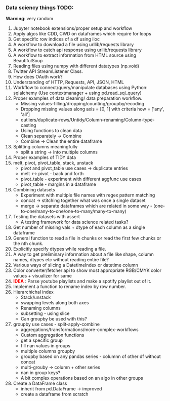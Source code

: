 ### Data sciency things TODO: </br>
**Warning**: very random

1. Jupyter notebook extensions/proper setup and workflow
2. Apply algos like CDD, CWD on dataframes which require for loops
3. Get specific row indices of a df using iloc
4. A workflow to download a file using urllib/requests library
5. A workflow to catch api response using urllib/requests library
6. A workflow to extract information from HTML source using BeautifulSoup
7. Reading files using numpy with different datatypes (np.void)
8. Twitter API StreamListener Class.
9. How does OAuth work?
10. Understanding of HTTP, Requests, API, JSON, HTML
11. Workflow to connect/query/manipulate databases using Python: sqlalchemy (Use contextmanager + using pd.read_sql_query)
12. Proper examples of data cleaning/ data preparation workflow.
    * Missing values-filling/dropping/counting/groupby/recoding
    * Dropping missing values along axis = [0, 1] with criteria how = ['any', 'all']
    * outliers/duplicate-rows/Untidy/Column-renaming/Column-type-casting
    * Using functions to clean data
    * Clean separately -> Combine
    * Combine -> Clean the entire dataframe
13. Splitting columns meaningfully
    * split a string -> into multiple columns
14. Proper examples of TIDY data
15. melt, pivot, pivot_table, stack, unstack
    * pivot and pivot_table use cases -> duplicate entries
    * melt <-> pivot - back and forth
    * pivot_table - experiment with different aggfunc use cases
    * pivot_table - margins in a dataframe
16. Combining datasets
    * Experiment with multiple file names with regex pattern matching
    * concat -> stitching together what was once a single dataset
    * merge -> separate dataframes which are related in some way - (one-to-one/many-to-one/one-to-many/many-to-many)
17. Testing the datasets with assert
    * A testing framework for data science related tasks?
18. Get number of missing vals + dtype of each column as a single dataframe
19. General function to read a file in chunks or read the first few chunks or the nth chunk.
20. Explicitly specify dtypes while reading a file.
21. A way to get preliminary information about a file like shape, column names, dtypes etc without reading entire file?
22. Various ways of slicing a DatetimeIndex or datetime column
23. Color converter/fetcher api to show most appropriate RGB/CMYK color values + visualizer for same
24. <span style="color: red">**IDEA**</span> : Parse youtube playlists and make a spotify playlist out of it.
25. Implement a function to rename index by row number.
26. Hierarchichal index
    * Stack/unstack
    * swapping levels along both axes
    * Renaming columns
    * subsetting - using slice
    * Can groupby be used with this?
27. groupby use cases - split-apply-combine
    * aggregations/transformations/more-complex-workflows
    * Custom aggregation functions
    * get a specific group
    * fill nan values in groups
    * multiple columns groupby
    * groupby based on any pandas series -  columnn of other df without concat
    * multi-grouby -> column + other series
    * nan in group keys?
    * A bit complex operations based on an algo in other groups
28. Create a DataFrame class
    * inherit from pd.DataFrame -> improved
    * create a dataframe from scratch


